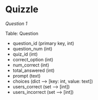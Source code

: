 # Quizzle

*Question 1*

Table: Question
* question_id (primary key, int)
* question_num (int)
* quiz_id (int)
* correct_option (int)
* num_correct (int)
* total_answered (int)
* prompt (text)
* choices (dict --> [key: int, value: text])
* users_correct (set --> [int])
* users_incorrect (set --> [int])


